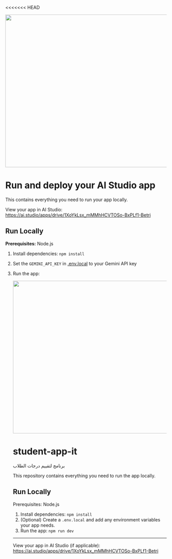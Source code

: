 <<<<<<< HEAD
<div align="center">
<img width="1200" height="475" alt="GHBanner" src="https://github.com/user-attachments/assets/0aa67016-6eaf-458a-adb2-6e31a0763ed6" />
</div>

# Run and deploy your AI Studio app

This contains everything you need to run your app locally.

View your app in AI Studio: https://ai.studio/apps/drive/1XoYkLsx_mMMhHCVTOSo-BxPLf1-Betri

## Run Locally

**Prerequisites:**  Node.js


1. Install dependencies:
   `npm install`
2. Set the `GEMINI_API_KEY` in [.env.local](.env.local) to your Gemini API key
3. Run the app:
   <div align="center">
   <img width="1200" height="475" alt="GHBanner" src="https://github.com/user-attachments/assets/0aa67016-6eaf-458a-adb2-6e31a0763ed6" />
   </div>

   # student-app-it
   برنامج لتقييم درجات الطلاب

   This repository contains everything you need to run the app locally.

   ## Run Locally

   Prerequisites: Node.js

   1. Install dependencies:
      `npm install`
   2. (Optional) Create a `.env.local` and add any environment variables your app needs.
   3. Run the app:
      `npm run dev`

   ---
   View your app in AI Studio (if applicable): https://ai.studio/apps/drive/1XoYkLsx_mMMhHCVTOSo-BxPLf1-Betri
